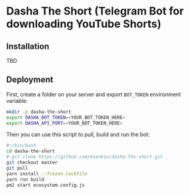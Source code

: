 # Dasha The Short (Telegram Bot for downloading YouTube Shorts)

## Installation

TBD

## Deployment

First, create a folder on your server and export `BOT_TOKEN` environment variable:

```bash
mkdir -p dasha-the-short
export DASHA_BOT_TOKEN=<YOUR_BOT_TOKEN_HERE>
export DASHA_API_PORT=<YOUR_BOT_TOKEN_HERE>
```

Then you can use this script to pull, build and run the bot:
```bash
#!/bin/bash
cd dasha-the-short
# git clone https://github.com/ksenkso/dasha-the-short.git .
git checkout master
git pull
yarn install --frozen-lockfile
yarn run build
pm2 start ecosystem.config.js
```
